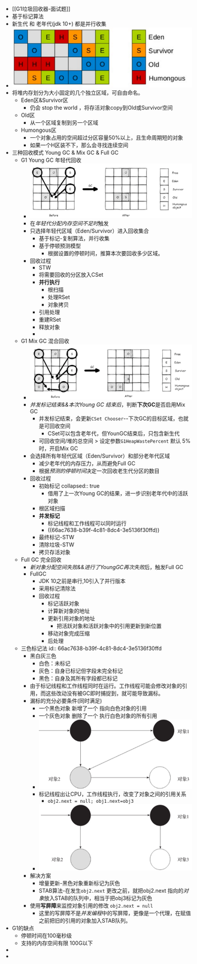 - [[G1垃圾回收器-面试题]]
- 基于标记算法
- 新生代  和 老年代(jdk 10+) 都是并行收集
- ![image.png](../assets/image_1673437789554_0.png)
- 将堆内存划分为大小固定的几个独立区域，可自由命名。
	- Eden区&Survivor区
		- 仍会 stop the world ，将存活对象copy到Old或Survivor空间
	- Old区
		- 从一个区域复制到另一个区域
	- Humongous区
		- 一个对象占用的空间超过分区容量50%以上，且生命周期短的对象
		- 如果一个H区装不下，那么会寻找连续空间
- 三种回收模式 Young GC & Mix GC & Full GC
	- G1 Young GC 年轻代回收
		- ![image.png](../assets/image_1673438609684_0.png)
		- 在*年轻代分配内存空间不足时*触发
		- 只选择年轻代区域（Eden/Survivor）进入回收集合
			- 基于标记-复制算法，并行收集
			- 基于停顿预测模型
				- 根据设置的停顿时间，推算本次要回收多少区域。
		- 回收过程
			- STW
			- 将需要回收的分区放入CSet
			- **并行执行**
				- 根扫描
				- 处理RSet
				- 对象拷贝
			- 引用处理
			- 重建RSet
			- 释放对象
			-
	- G1 Mix GC 混合回收
		- ![image.png](../assets/image_1673438688097_0.png)
		- *并发标记结束&&本次Young GC 结束后*，判断**下次GC**是否启用Mix GC
			- 并发标记结束，会更新`CSet Chooser`--下次GC的目标区域，也就是可回收空间
				- CSet可以包含老年代，但YounGC结束后，只包含新生代
			- 可回收空间/堆的总空间 > 设定参数`G1HeapWastePercent` 默认 5% 时，开启Mix GC
		- 会选择所有年轻代区域（Eden/Survivor）和部分老年代区域
			- 减少老年代的内存压力，从而避免Full GC
			- 根据*预测的停顿时间*决定一次回收老生代分区的数目
		- 回收过程
			- 初始标记
			  collapsed:: true
				- 借用了上一次Young GC的结果，进一步识别老年代中的活跃对象
			- 根区域扫描
			- **并发标记**
				- 标记线程和工作线程可以同时运行
				- ((66ac7638-b39f-4c81-8dc4-3e5136f30ffd))
			- 最终标记-STW
			- 清除垃圾-STW
			- 拷贝存活对象
	- Full GC 完全回收
		- *新对象分配空间失败&&进行了YoungGC再次失败*后，触发Full GC
		- FullGC
			- JDK 10之前是串行,10引入了并行版本
			- 采用标记清除法
			- 回收过程
				- 标记活跃对象
				- 计算新对象的地址
				- 更新引用对象的地址
					- 把活跃对象和活跃对象中的引用更新到新位置
				- 移动对象完成压缩
				- 后处理
	- 三色标记法
	  id:: 66ac7638-b39f-4c81-8dc4-3e5136f30ffd
		- 黑白灰三色
			- 白色：未标记
			- 灰色：自身已标记但字段未完全标记
			- 黑色：自身及其所有字段都已标记
		- 由于标记线程和工作线程同时在运行。工作线程可能会修改对象的引用，而这些改动没有被GC即时捕捉到，就可能导致漏标。
		- 漏标的充分必要条件(同时满足)
			- 一个黑色对象 新增了一个 指向白色对象的引用
			- 一个灰色对象 删除了一个 执行白色对象的所有引用
			- ![image.png](../assets/image_1722579132437_0.png)
			- 标记线程出让CPU，工作线程执行，改变了对象之间的引用关系
				- `obj2.next = null; obj1.next=obj3`
			- ![image.png](../assets/image_1722579206502_0.png)
		- 解决方案
			- 增量更新-黑色对象重新标记为灰色
			- STAB算法-在发生`obj2.next` 更改之前，就把obj2.next 指向的*对象*放入STAB的队列中，相当于把obj3标记为灰色
		- 使用**写屏障**来监控对象引用的修改 `obj2.next = null`
			- 这里的写屏障不是*并发编程*中的写屏障，更像是一个代理，在赋值之前把旧的引用的对象加入STAB队列。
- G1的缺点
	- 停顿时间在100毫秒级
	- 支持的内存空间有限 100G以下
-
-